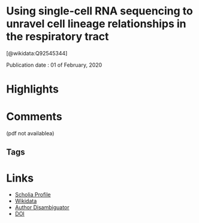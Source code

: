 
Using single-cell RNA sequencing to unravel cell lineage relationships in the respiratory tract
===============================================================================================
  
  [@wikidata:Q92545344]  
  
Publication date : 01 of February, 2020  

# Highlights

# Comments
(pdf not availablea)
## Tags

# Links
  
 * [Scholia Profile](https://scholia.toolforge.org/work/Q92545344)  
 * [Wikidata](https://www.wikidata.org/wiki/Q92545344)  
 * [Author Disambiguator](https://author-disambiguator.toolforge.org/work_item_oauth.php?id=Q92545344&batch_id=&match=1&author_list_id=&doit=Get+author+links+for+work)  
 * [DOI](https://doi.org/10.1042/BST20191010)  
